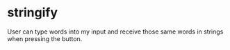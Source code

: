 # stringify
User can type words into my input and receive those same words in strings when pressing the button.
